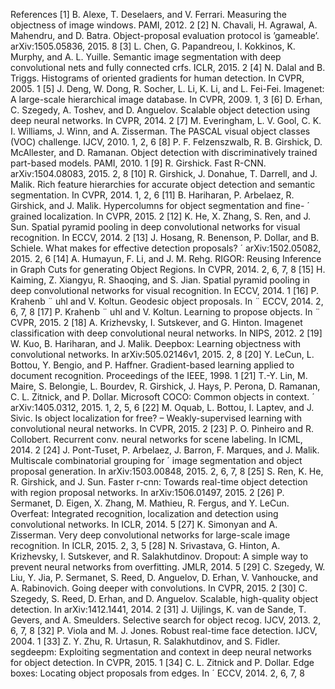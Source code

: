 References
[1] B. Alexe, T. Deselaers, and V. Ferrari. Measuring the objectness of image windows. PAMI, 2012. 2
[2] N. Chavali, H. Agrawal, A. Mahendru, and D. Batra. Object-proposal evaluation protocol is ’gameable’. arXiv:1505.05836, 2015. 8
[3] L. Chen, G. Papandreou, I. Kokkinos, K. Murphy, and A. L. Yuille. Semantic image segmentation with deep convolutional nets and fully connected crfs. ICLR, 2015. 2
[4] N. Dalal and B. Triggs. Histograms of oriented gradients for human detection. In CVPR, 2005. 1
[5] J. Deng, W. Dong, R. Socher, L. Li, K. Li, and L. Fei-Fei. Imagenet: A large-scale hierarchical image database. In CVPR, 2009. 1, 3
[6] D. Erhan, C. Szegedy, A. Toshev, and D. Anguelov. Scalable object detection using deep neural networks. In CVPR, 2014. 2
[7] M. Everingham, L. V. Gool, C. K. I. Williams, J. Winn, and A. Zisserman. The PASCAL visual object classes (VOC) challenge. IJCV, 2010. 1, 2, 6
[8] P. F. Felzenszwalb, R. B. Girshick, D. McAllester, and D. Ramanan. Object detection with discriminatively trained part-based models. PAMI, 2010. 1
[9] R. Girshick. Fast R-CNN. arXiv:1504.08083, 2015. 2, 8
[10] R. Girshick, J. Donahue, T. Darrell, and J. Malik. Rich feature hierarchies for accurate object detection and semantic segmentation. In CVPR, 2014. 1, 2, 6
[11] B. Hariharan, P. Arbelaez, R. Girshick, and J. Malik. Hypercolumns for object segmentation and fine- ´ grained localization. In CVPR, 2015. 2
[12] K. He, X. Zhang, S. Ren, and J. Sun. Spatial pyramid pooling in deep convolutional networks for visual recognition. In ECCV, 2014. 2
[13] J. Hosang, R. Benenson, P. Dollar, and B. Schiele. What makes for effective detection proposals? ´ arXiv:1502.05082, 2015. 2, 6
[14] A. Humayun, F. Li, and J. M. Rehg. RIGOR: Reusing Inference in Graph Cuts for generating Object Regions. In CVPR, 2014. 2, 6, 7, 8
[15] H. Kaiming, Z. Xiangyu, R. Shaoqing, and S. Jian. Spatial pyramid pooling in deep convolutional networks for visual recognition. In ECCV, 2014. 1
[16] P. Krahenb ¨ uhl and V. Koltun. Geodesic object proposals. In ¨ ECCV, 2014. 2, 6, 7, 8
[17] P. Krahenb ¨ uhl and V. Koltun. Learning to propose objects. In ¨ CVPR, 2015. 2
[18] A. Krizhevsky, I. Sutskever, and G. Hinton. Imagenet classification with deep convolutional neural networks. In NIPS, 2012. 2
[19] W. Kuo, B. Hariharan, and J. Malik. Deepbox: Learning objectness with convolutional networks. In arXiv:505.02146v1, 2015. 2, 8
[20] Y. LeCun, L. Bottou, Y. Bengio, and P. Haffner. Gradient-based learning applied to document recognition. Proceedings of the IEEE, 1998. 1
[21] T.-Y. Lin, M. Maire, S. Belongie, L. Bourdev, R. Girshick, J. Hays, P. Perona, D. Ramanan, C. L. Zitnick, and P. Dollar. Microsoft COCO: Common objects in context. ´ arXiv:1405.0312, 2015. 1, 2, 5, 6
[22] M. Oquab, L. Bottou, I. Laptev, and J. Sivic. Is object localization for free? – Weakly-supervised learning with convolutional neural networks. In CVPR, 2015. 2
[23] P. O. Pinheiro and R. Collobert. Recurrent conv. neural networks for scene labeling. In ICML, 2014. 2
[24] J. Pont-Tuset, P. Arbelaez, J. Barron, F. Marques, and J. Malik. Multiscale combinatorial grouping for ´ image segmentation and object proposal generation. In arXiv:1503.00848, 2015. 2, 6, 7, 8
[25] S. Ren, K. He, R. Girshick, and J. Sun. Faster r-cnn: Towards real-time object detection with region proposal networks. In arXiv:1506.01497, 2015. 2
[26] P. Sermanet, D. Eigen, X. Zhang, M. Mathieu, R. Fergus, and Y. LeCun. Overfeat: Integrated recognition, localization and detection using convolutional networks. In ICLR, 2014. 5
[27] K. Simonyan and A. Zisserman. Very deep convolutional networks for large-scale image recognition. In ICLR, 2015. 2, 3, 5
[28] N. Srivastava, G. Hinton, A. Krizhevsky, I. Sutskever, and R. Salakhutdinov. Dropout: A simple way to prevent neural networks from overfitting. JMLR, 2014. 5
[29] C. Szegedy, W. Liu, Y. Jia, P. Sermanet, S. Reed, D. Anguelov, D. Erhan, V. Vanhoucke, and A. Rabinovich. Going deeper with convolutions. In CVPR, 2015. 2
[30] C. Szegedy, S. Reed, D. Erhan, and D. Anguelov. Scalable, high-quality object detection. In arXiv:1412.1441, 2014. 2
[31] J. Uijlings, K. van de Sande, T. Gevers, and A. Smeulders. Selective search for object recog. IJCV, 2013. 2, 6, 7, 8
[32] P. Viola and M. J. Jones. Robust real-time face detection. IJCV, 2004. 1
[33] Z. Y. Zhu, R. Urtasun, R. Salakhutdinov, and S. Fidler. segdeepm: Exploiting segmentation and context in deep neural networks for object detection. In CVPR, 2015. 1
[34] C. L. Zitnick and P. Dollar. Edge boxes: Locating object proposals from edges. In ´ ECCV, 2014. 2, 6, 7, 8
